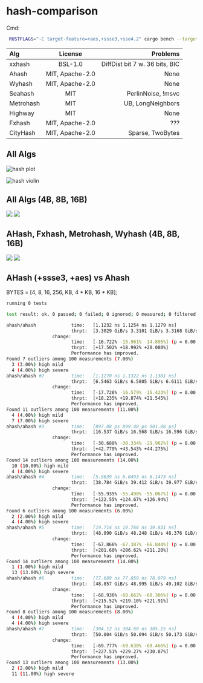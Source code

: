 # hash-comparison

Cmd:

```sh
 RUSTFLAGS="-C target-feature=+aes,+ssse3,+sse4.2" cargo bench --target=x86_64-unknown-linux-musl
```

| Alg       |     License     |                       Problems |
| :-------- | :-------------: | -----------------------------: |
| xxhash    |     BSL-1.0     | DiffDist bit 7 w. 36 bits, BIC |
| Ahash     | MIT, Apache-2.0 |                           None |
| Wyhash    | MIT, Apache-2.0 |                           None |
| Seahash   |       MIT       |             PerlinNoise, !msvc |
| Metrohash |       MIT       |              UB, LongNeighbors |
| Highway   |       MIT       |                           None |
| Fxhash    | MIT, Apache-2.0 |                            ??? |
| CityHash  | MIT, Apache-2.0 |               Sparse, TwoBytes |

## All Algs

![hash plot](./criterion/hash64/report/lines.svg)

<!-- <img src="./criterion/hash64/report/lines.svg"> -->

![hash violin](./criterion/hash64/report/violin.svg)

<!-- <img src="./criterion/hash64/report/violin.svg"> -->

## All Algs (4B, 8B, 16B)

<!-- ![hash plot]("./criterion/hash64 (4B, 8B, 16B)/report/lines.svg") -->

<!-- ![hash violin]("./criterion/hash64 (4B, 8B, 16B)/report/violin.svg") -->

<img src="./criterion/hash64 (4B, 8B, 16B)/report/lines.svg">

<img src="./criterion/hash64 (4B, 8B, 16B)/report/violin.svg">

## AHash, Fxhash, Metrohash, Wyhash (4B, 8B, 16B)

<!-- ![hash plot]("./criterion/hash64 (4B, 8B, 16B) v2.0/report/lines.svg") -->

<!-- ![hash violin]("./criterion/hash64 (4B, 8B, 16B) v2.0/report/violin.svg") -->

<img src="./criterion/hash64 (4B, 8B, 16B) v2.0/report/lines.svg">

<img src="./criterion/hash64 (4B, 8B, 16B) v2.0/report/violin.svg">

## AHash (+ssse3, +aes) vs Ahash

BYTES = [4, 8, 16, 256, KB, 4 * KB, 16 * KB];

```sh
running 0 tests

test result: ok. 0 passed; 0 failed; 0 ignored; 0 measured; 0 filtered out; finished in 0.00s

ahash/ahash             time:   [1.1232 ns 1.1254 ns 1.1279 ns]
                        thrpt:  [3.3029 GiB/s 3.3101 GiB/s 3.3168 GiB/s]
                 change:
                        time:   [-16.722% -15.961% -14.895%] (p = 0.00 < 0.05)
                        thrpt:  [+17.502% +18.992% +20.080%]
                        Performance has improved.
Found 7 outliers among 100 measurements (7.00%)
  3 (3.00%) high mild
  4 (4.00%) high severe
ahash/ahash #2          time:   [1.1270 ns 1.1322 ns 1.1381 ns]
                        thrpt:  [6.5463 GiB/s 6.5805 GiB/s 6.6111 GiB/s]
                 change:
                        time:   [-17.726% -16.579% -15.423%] (p = 0.00 < 0.05)
                        thrpt:  [+18.235% +19.874% +21.545%]
                        Performance has improved.
Found 11 outliers among 100 measurements (11.00%)
  4 (4.00%) high mild
  7 (7.00%) high severe
ahash/ahash #3          time:   [897.88 ps 899.40 ps 901.08 ps]
                        thrpt:  [16.537 GiB/s 16.568 GiB/s 16.596 GiB/s]
                 change:
                        time:   [-30.688% -30.334% -29.962%] (p = 0.00 < 0.05)
                        thrpt:  [+42.779% +43.543% +44.275%]
                        Performance has improved.
Found 14 outliers among 100 measurements (14.00%)
  10 (10.00%) high mild
  4 (4.00%) high severe
ahash/ahash #4          time:   [5.9639 ns 6.0493 ns 6.1473 ns]
                        thrpt:  [38.784 GiB/s 39.412 GiB/s 39.977 GiB/s]
                 change:
                        time:   [-55.935% -55.490% -55.067%] (p = 0.00 < 0.05)
                        thrpt:  [+122.55% +124.67% +126.94%]
                        Performance has improved.
Found 6 outliers among 100 measurements (6.00%)
  2 (2.00%) high mild
  4 (4.00%) high severe
ahash/ahash #5          time:   [19.714 ns 19.766 ns 19.831 ns]
                        thrpt:  [48.090 GiB/s 48.248 GiB/s 48.376 GiB/s]
                 change:
                        time:   [-67.866% -67.387% -66.844%] (p = 0.00 < 0.05)
                        thrpt:  [+201.60% +206.62% +211.20%]
                        Performance has improved.
Found 14 outliers among 100 measurements (14.00%)
  1 (1.00%) high mild
  13 (13.00%) high severe
ahash/ahash #6          time:   [77.689 ns 77.859 ns 78.079 ns]
                        thrpt:  [48.857 GiB/s 48.995 GiB/s 49.102 GiB/s]
                 change:
                        time:   [-68.936% -68.662% -68.306%] (p = 0.00 < 0.05)
                        thrpt:  [+215.52% +219.10% +221.91%]
                        Performance has improved.
Found 8 outliers among 100 measurements (8.00%)
  4 (4.00%) high mild
  4 (4.00%) high severe
ahash/ahash #7          time:   [304.12 ns 304.60 ns 305.15 ns]
                        thrpt:  [50.004 GiB/s 50.094 GiB/s 50.173 GiB/s]
                 change:
                        time:   [-69.777% -69.630% -69.466%] (p = 0.00 < 0.05)
                        thrpt:  [+227.51% +229.27% +230.87%]
                        Performance has improved.
Found 13 outliers among 100 measurements (13.00%)
  2 (2.00%) high mild
  11 (11.00%) high severe
```
